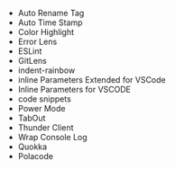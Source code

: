 
- Auto Rename Tag
- Auto Time Stamp
- Color Highlight
- Error Lens
- ESLint
- GitLens
- indent-rainbow
- inline Parameters Extended for VSCode
- Inline Parameters for VSCODE
- code snippets
- Power Mode
- TabOut
- Thunder Client
- Wrap Console Log
- Quokka
- Polacode